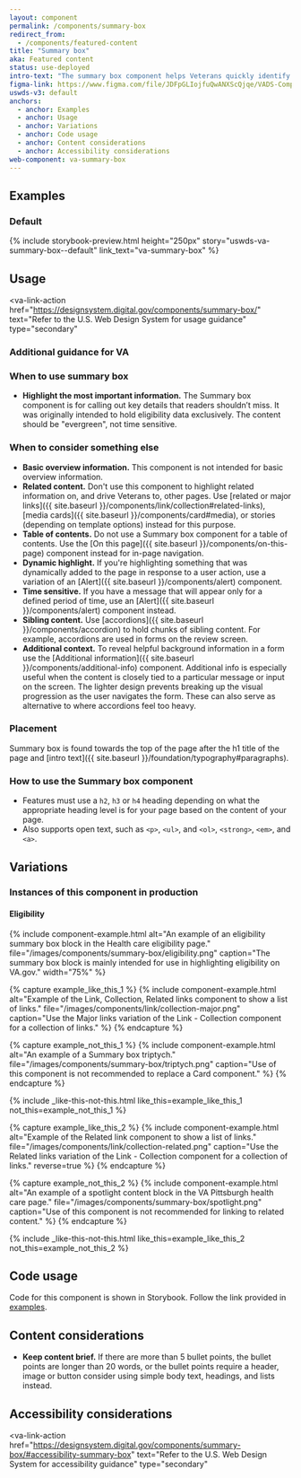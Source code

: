 ```yaml
---
layout: component
permalink: /components/summary-box
redirect_from:
  - /components/featured-content
title: "Summary box"
aka: Featured content
status: use-deployed
intro-text: "The summary box component helps Veterans quickly identify must-read information on a page. Use this component to highlight a small chunk of the most important information on a page, like eligibility criteria or coverage under a particular VA benefit."
figma-link: https://www.figma.com/file/JDFpGLIojfuQwANXScQjqe/VADS-Component-Example-Library?type=design&node-id=1192%3A4460&mode=design&t=vNilCSI60pQBiKkM-1
uswds-v3: default
anchors:
  - anchor: Examples
  - anchor: Usage
  - anchor: Variations
  - anchor: Code usage
  - anchor: Content considerations
  - anchor: Accessibility considerations
web-component: va-summary-box
---
```


## Examples

### Default

{% include storybook-preview.html height="250px" story="uswds-va-summary-box--default" link_text="va-summary-box" %}

## Usage

<va-link-action
  href="https://designsystem.digital.gov/components/summary-box/"
  text="Refer to the U.S. Web Design System for usage guidance"
  type="secondary"
></va-link-action>

### Additional guidance for VA

### When to use summary box

* **Highlight the most important information.** The Summary box component is for calling out key details that readers shouldn’t miss. It was originally intended to hold eligibility data exclusively. The content should be "evergreen", not time sensitive.

### When to consider something else

* **Basic overview information.** This component is not intended for basic overview information.
* **Related content.** Don't use this component to highlight related information on, and drive Veterans to, other pages. Use [related or major links]({{ site.baseurl }}/components/link/collection#related-links), [media cards]({{ site.baseurl }}/components/card#media), or stories (depending on template options) instead for this purpose.
* **Table of contents.** Do not use a Summary box component for a table of contents. Use the [On this page]({{ site.baseurl }}/components/on-this-page) component instead for in-page navigation.
* **Dynamic highlight.** If you're highlighting something that was dynamically added to the page in response to a user action, use a variation of an [Alert]({{ site.baseurl }}/components/alert) component.
* **Time sensitive.** If you have a message that will appear only for a defined period of time, use an [Alert]({{ site.baseurl }}/components/alert) component instead.
* **Sibling content.** Use [accordions]({{ site.baseurl }}/components/accordion) to hold chunks of sibling content. For example, accordions are used in forms on the review screen.
* **Additional context.** To reveal helpful background information in a form use the  [Additional information]({{ site.baseurl }}/components/additional-info) component. Additional info is especially useful when the content is closely tied to a particular message or input on the screen. The lighter design prevents breaking up the visual progression as the user navigates the form. These can also serve as alternative to where accordions feel too heavy.

### Placement

Summary box is found towards the top of the page after the h1 title of the page and [intro text]({{ site.baseurl }}/foundation/typography#paragraphs).

### How to use the Summary box component

* Features must use a `h2`, `h3` or `h4` heading depending on what the appropriate heading level is for your page based on the content of your page.
* Also supports open text, such as `<p>`, `<ul>`, and `<ol>`, `<strong>`, `<em>`, and `<a>`.

## Variations

### Instances of this component in production

#### Eligibility

{% include component-example.html alt="An example of an eligibility summary box block in the Health care eligibility page." file="/images/components/summary-box/eligibility.png" caption="The summary box block is mainly intended for use in highlighting eligibility on VA.gov." width="75%" %}

{% capture example_like_this_1 %}
  {% include component-example.html alt="Example of the Link, Collection, Related links component to show a list of links." file="/images/components/link/collection-major.png" caption="Use the Major links variation of the Link - Collection component for a collection of links." %}
{% endcapture %}

{% capture example_not_this_1 %}
  {% include component-example.html alt="An example of a Summary box triptych." file="/images/components/summary-box/triptych.png" caption="Use of this component is not recommended to replace a Card component." %}
{% endcapture %}

{% include _like-this-not-this.html like_this=example_like_this_1 not_this=example_not_this_1 %}

{% capture example_like_this_2 %}
  {% include component-example.html alt="Example of the Related link component to show a list of links." file="/images/components/link/collection-related.png" caption="Use the Related links variation of the Link - Collection component for a collection of links." reverse=true %}
{% endcapture %}

{% capture example_not_this_2 %}
  {% include component-example.html alt="An example of a spotlight content block in the VA Pittsburgh health care page." file="/images/components/summary-box/spotlight.png" caption="Use of this component is not recommended for linking to related content." %}
{% endcapture %}

{% include _like-this-not-this.html like_this=example_like_this_2 not_this=example_not_this_2 %}

## Code usage

Code for this component is shown in Storybook. Follow the link provided in [examples](#examples).

## Content considerations

* **Keep content brief.** If there are more than 5 bullet points, the bullet points are longer than 20 words, or the bullet points require a header, image or button consider using simple body text, headings, and lists instead.

## Accessibility considerations

<va-link-action
  href="https://designsystem.digital.gov/components/summary-box/#accessibility-summary-box"
  text="Refer to the U.S. Web Design System for accessibility guidance"
  type="secondary"
></va-link-action>
